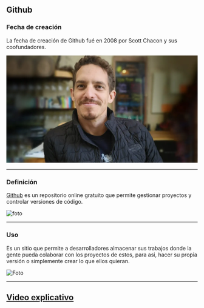 
## **Github**



### **Fecha de creación**

La fecha de creación de Github fué en 2008 por Scott Chacon y sus coofundadores.

![Foto](https://github.com/RobertoNobleMaestro/RobertoNobleMaestro-SMX2-M8UF1A1-Github-2008/blob/main/Senza-titolo-1-2-1024x576.webp)


--------------------------------------------------------------------------------------------------------------------------------------------------------------------

### **Definición**


[Github](https://github.com) es un repositorio online gratuito que permite gestionar proyectos y controlar versiones de código. 

![foto](https://github.com/RobertoNobleMaestro/RobertoNobleMaestro-SMX2-M8UF1A1-Github-2010--RobertoNobleMaestro/blob/main/6073fbf151fa4565d48572dc_GitHub_aprender-programaciB3n.jpeg)  

--------------------------------------------------------------------------------------------------------------------------------------------------------------------

### **Uso**

Es un sitio que permite a desarrolladores  almacenar sus trabajos donde la gente pueda colaborar con los proyectos de estos, para asi, hacer su propia versión o simplemente crear lo que ellos quieran.




![Foto](https://github.com/RobertoNobleMaestro/RobertoNobleMaestro-SMX2-M8UF1A1-Github-2010--RobertoNobleMaestro/blob/main/gitHub.png)

--------------------------------------------------------------------------------------------------------------------------------------------------------------------


## [**Video explicativo**](https://www.youtube.com/watch?v=DinilgacaWs)

